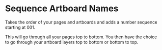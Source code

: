 # Sequence Artboard Names

Takes the order of your pages and artboards and adds a number sequence starting at 001.

This will go through all your pages top to bottom. You then have the choice to go through your artboard layers top to bottom or bottom to top.
